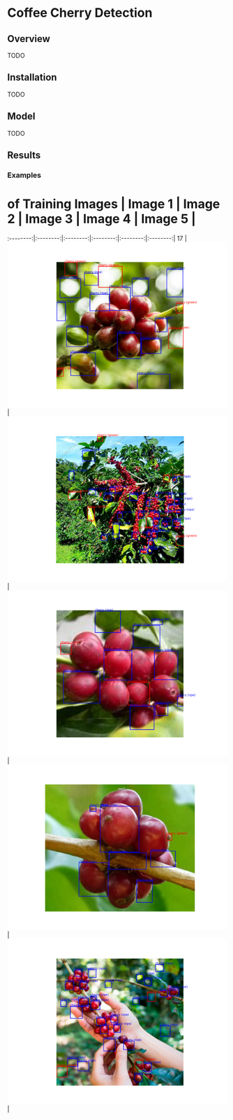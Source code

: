 # Coffee Cherry Detection

## Overview
TODO

## Installation
TODO

## Model
TODO

## Results


### Examples 
# of Training Images | Image 1 | Image 2 | Image 3 | Image 4 | Image 5 |
:--------:|:--------:|:--------:|:--------:|:--------:|:--------:|
17 | ![](docs/20210320_images17_epochs10/bbox_example_0.png)|![](docs/20210320_images17_epochs10/bbox_example_1.png)|![](docs/20210320_images17_epochs10/bbox_example_2.png)|![](docs/20210320_images17_epochs10/bbox_example_3.png)|![](docs/20210320_images17_epochs10/bbox_example_4.png)|